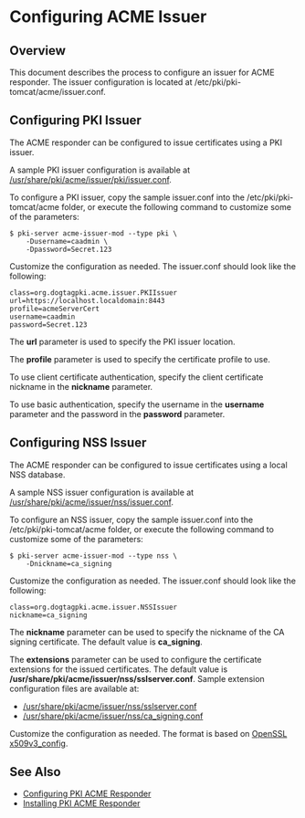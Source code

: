 Configuring ACME Issuer
=======================

## Overview

This document describes the process to configure an issuer for ACME responder.
The issuer configuration is located at /etc/pki/pki-tomcat/acme/issuer.conf.

## Configuring PKI Issuer

The ACME responder can be configured to issue certificates using a PKI issuer.

A sample PKI issuer configuration is available at
[/usr/share/pki/acme/issuer/pki/issuer.conf](../../../base/acme/issuer/pki/issuer.conf).

To configure a PKI issuer, copy the sample issuer.conf into the /etc/pki/pki-tomcat/acme folder,
or execute the following command to customize some of the parameters:

```
$ pki-server acme-issuer-mod --type pki \
    -Dusername=caadmin \
    -Dpassword=Secret.123
```

Customize the configuration as needed. The issuer.conf should look like the following:

```
class=org.dogtagpki.acme.issuer.PKIIssuer
url=https://localhost.localdomain:8443
profile=acmeServerCert
username=caadmin
password=Secret.123
```

The **url** parameter is used to specify the PKI issuer location.

The **profile** parameter is used to specify the certificate profile to use.

To use client certificate authentication, specify the client certificate nickname in the **nickname** parameter.

To use basic authentication, specify the username in the **username** parameter
and the password in the **password** parameter.


## Configuring NSS Issuer

The ACME responder can be configured to issue certificates using a local NSS database.

A sample NSS issuer configuration is available at
[/usr/share/pki/acme/issuer/nss/issuer.conf](../../../base/acme/issuer/nss/issuer.conf).

To configure an NSS issuer, copy the sample issuer.conf into the /etc/pki/pki-tomcat/acme folder,
or execute the following command to customize some of the parameters:

```
$ pki-server acme-issuer-mod --type nss \
    -Dnickname=ca_signing
```

Customize the configuration as needed. The issuer.conf should look like the following:

```
class=org.dogtagpki.acme.issuer.NSSIssuer
nickname=ca_signing
```

The **nickname** parameter can be used to specify the nickname of the CA signing certificate.
The default value is **ca_signing**.

The **extensions** parameter can be used to configure the certificate extensions for the issued certificates.
The default value is **/usr/share/pki/acme/issuer/nss/sslserver.conf**.
Sample extension configuration files are available at:

* [/usr/share/pki/acme/issuer/nss/sslserver.conf](../../../base/acme/issuer/nss/sslserver.conf)
* [/usr/share/pki/acme/issuer/nss/ca_signing.conf](../../../base/acme/issuer/nss/ca_signing.conf)

Customize the configuration as needed. The format is based on [OpenSSL x509v3_config](https://www.openssl.org/docs/manmaster/man5/x509v3_config.html).

## See Also

* [Configuring PKI ACME Responder](https://www.dogtagpki.org/wiki/Configuring_PKI_ACME_Responder)
* [Installing PKI ACME Responder](Installing_PKI_ACME_Responder.md)
